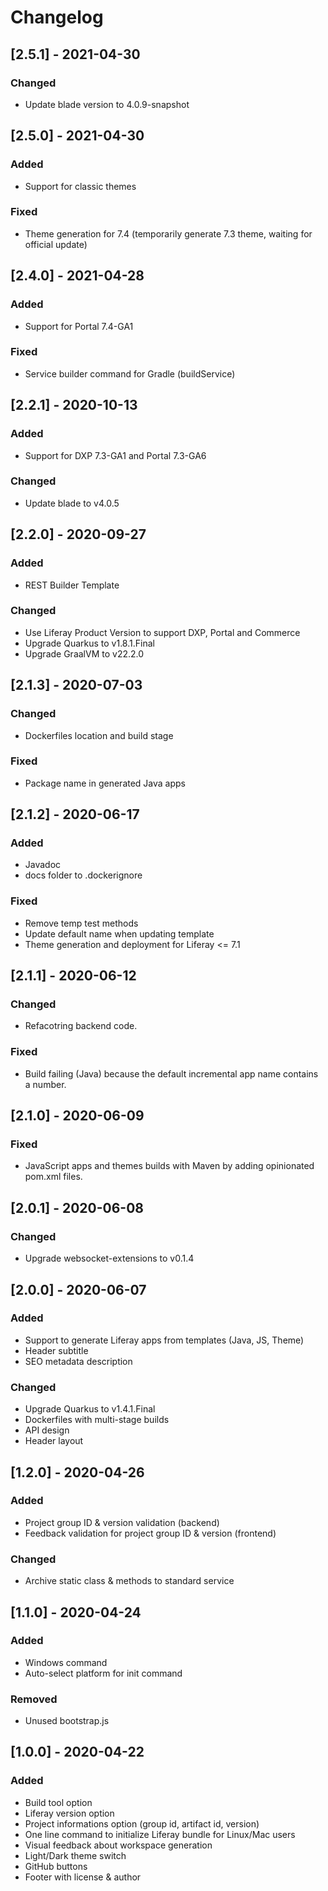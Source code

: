 # Changelog
## [2.5.1] - 2021-04-30
### Changed
- Update blade version to 4.0.9-snapshot
## [2.5.0] - 2021-04-30
### Added
- Support for classic themes
### Fixed
- Theme generation for 7.4 (temporarily generate 7.3 theme, waiting for official update)
## [2.4.0] - 2021-04-28
### Added
- Support for Portal 7.4-GA1
### Fixed
- Service builder command for Gradle (buildService)
## [2.2.1] - 2020-10-13
### Added
- Support for DXP 7.3-GA1 and Portal 7.3-GA6
### Changed
- Update blade to v4.0.5
## [2.2.0] - 2020-09-27
### Added
- REST Builder Template
### Changed
- Use Liferay Product Version to support DXP, Portal and Commerce
- Upgrade Quarkus to v1.8.1.Final
- Upgrade GraalVM to v22.2.0
## [2.1.3] - 2020-07-03
### Changed
- Dockerfiles location and build stage
### Fixed
- Package name in generated Java apps
## [2.1.2] - 2020-06-17
### Added
- Javadoc
- docs folder to .dockerignore
### Fixed
- Remove temp test methods
- Update default name when updating template
- Theme generation and deployment for Liferay <= 7.1
## [2.1.1] - 2020-06-12
### Changed
- Refacotring backend code.
### Fixed
- Build failing (Java) because the default incremental app name contains a number.
## [2.1.0] - 2020-06-09
### Fixed
- JavaScript apps and themes builds with Maven by adding opinionated pom.xml files.
## [2.0.1] - 2020-06-08
### Changed
- Upgrade websocket-extensions to v0.1.4
## [2.0.0] - 2020-06-07
### Added
- Support to generate Liferay apps from templates (Java, JS, Theme) 
- Header subtitle
- SEO metadata description
### Changed
- Upgrade Quarkus to v1.4.1.Final
- Dockerfiles with multi-stage builds
- API design
- Header layout

## [1.2.0] - 2020-04-26
### Added
- Project group ID & version validation (backend)
- Feedback validation for project group ID & version (frontend)
### Changed
- Archive static class & methods to standard service

## [1.1.0] - 2020-04-24
### Added
- Windows command
- Auto-select platform for init command
### Removed
- Unused bootstrap.js

## [1.0.0] - 2020-04-22
### Added
- Build tool option
- Liferay version option
- Project informations option (group id, artifact id, version)
- One line command to initialize Liferay bundle for Linux/Mac users
- Visual feedback about workspace generation
- Light/Dark theme switch
- GitHub buttons
- Footer with license & author
